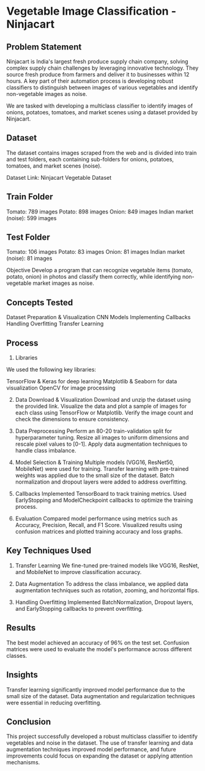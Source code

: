 # Vegetable Image Classification - Ninjacart
## Problem Statement
Ninjacart is India's largest fresh produce supply chain company, solving complex supply chain challenges by leveraging innovative technology. They source fresh produce from farmers and deliver it to businesses within 12 hours. A key part of their automation process is developing robust classifiers to distinguish between images of various vegetables and identify non-vegetable images as noise.

We are tasked with developing a multiclass classifier to identify images of onions, potatoes, tomatoes, and market scenes using a dataset provided by Ninjacart.

## Dataset
The dataset contains images scraped from the web and is divided into train and test folders, each containing sub-folders for onions, potatoes, tomatoes, and market scenes (noise).

Dataset Link: Ninjacart Vegetable Dataset

## Train Folder
Tomato: 789 images
Potato: 898 images
Onion: 849 images
Indian market (noise): 599 images

## Test Folder
Tomato: 106 images
Potato: 83 images
Onion: 81 images
Indian market (noise): 81 images

Objective
Develop a program that can recognize vegetable items (tomato, potato, onion) in photos and classify them correctly, while identifying non-vegetable market images as noise.

## Concepts Tested
Dataset Preparation & Visualization
CNN Models
Implementing Callbacks
Handling Overfitting
Transfer Learning

## Process
1. Libraries
   
We used the following key libraries:

TensorFlow & Keras for deep learning
Matplotlib & Seaborn for data visualization
OpenCV for image processing

2. Data Download & Visualization
Download and unzip the dataset using the provided link.
Visualize the data and plot a sample of images for each class using TensorFlow or Matplotlib.
Verify the image count and check the dimensions to ensure consistency.

3. Data Preprocessing
Perform an 80-20 train-validation split for hyperparameter tuning.
Resize all images to uniform dimensions and rescale pixel values to [0-1].
Apply data augmentation techniques to handle class imbalance.

4. Model Selection & Training
Multiple models (VGG16, ResNet50, MobileNet) were used for training.
Transfer learning with pre-trained weights was applied due to the small size of the dataset.
Batch normalization and dropout layers were added to address overfitting.

5. Callbacks
Implemented TensorBoard to track training metrics.
Used EarlyStopping and ModelCheckpoint callbacks to optimize the training process.

6. Evaluation
Compared model performance using metrics such as Accuracy, Precision, Recall, and F1 Score.
Visualized results using confusion matrices and plotted training accuracy and loss graphs.

## Key Techniques Used
1. Transfer Learning
We fine-tuned pre-trained models like VGG16, ResNet, and MobileNet to improve classification accuracy.

2. Data Augmentation
To address the class imbalance, we applied data augmentation techniques such as rotation, zooming, and horizontal flips.

3. Handling Overfitting
Implemented BatchNormalization, Dropout layers, and EarlyStopping callbacks to prevent overfitting.

## Results
The best model achieved an accuracy of 96% on the test set.
Confusion matrices were used to evaluate the model's performance across different classes.

## Insights
Transfer learning significantly improved model performance due to the small size of the dataset.
Data augmentation and regularization techniques were essential in reducing overfitting.

## Conclusion
This project successfully developed a robust multiclass classifier to identify vegetables and noise in the dataset. The use of transfer learning and data augmentation techniques improved model performance, and future improvements could focus on expanding the dataset or applying attention mechanisms.

